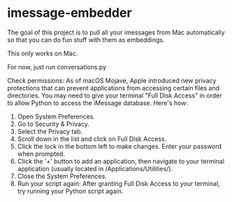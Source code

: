 # imessage-embedder

The goal of this project is to pull all your imessages from Mac automatically so that you can do fun stuff with them
as embeddings.

This only works on Mac.

For now, just run conversations.py

Check permissions: As of macOS Mojave, Apple introduced new privacy protections that can prevent applications from accessing certain files and directories. You may need to give your terminal "Full Disk Access" in order to allow Python to access the iMessage database. Here's how:

1. Open System Preferences.
2. Go to Security & Privacy.
3. Select the Privacy tab.
4. Scroll down in the list and click on Full Disk Access.
5. Click the lock in the bottom left to make changes. Enter your password when prompted.
6. Click the '+' button to add an application, then navigate to your terminal application (usually located in /Applications/Utilities/).
7. Close the System Preferences.
8. Run your script again: After granting Full Disk Access to your terminal, try running your Python script again.
